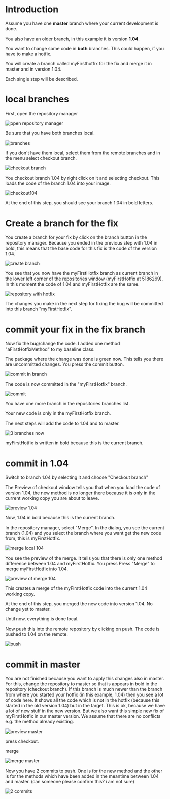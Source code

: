 # Introduction
Assume you have one **master** branch where your current development is done.

You also have an older branch, in this example it is version **1.04**.

You want to change some code in **both** branches. This could happen, if you have to make a hotfix. 

You will create a branch called myFirsthotfix for the fix and merge it in master and in version 1.04.

Each single step will be described.

# local branches
First, open the repository manager

![open repository manager](https://github.com/pharo-vcs/iceberg/blob/master/docs/images/hotfix-repomanager.png)

Be sure that you have both branches local. 

![branches](https://github.com/pharo-vcs/iceberg/blob/master/docs/images/hotfix-branches.png)

If you don't have them local, select them from the remote branches and in the menu select checkout branch.

![checkout branch](https://github.com/pharo-vcs/iceberg/blob/master/docs/images/hotfix-checkout%20branch.png)

You checkout branch 1.04 by right click on it and selecting checkout. This loads the code of the branch 1.04 into your image.

![checkout104](https://github.com/pharo-vcs/iceberg/blob/master/docs/images/hotfix-checkout104.png)

At the end of this step, you should see your branch 1.04 in bold letters.

# Create a branch for the fix
You create a branch for your fix by click on the branch button in the repository manager. Because you ended in the previous step with 1.04 in bold, this means that the base code for this fix is the code of the version 1.04.

![create branch](https://github.com/pharo-vcs/iceberg/blob/master/docs/images/hotfix-createbranch.png)

You see that you now have the myFirstHotfix branch as current branch in the lower left corner of the repositories window (myFirstHotfix at 5186269). In this moment the code of 1.04 and myFirstHotfix are the same.

![repository with hotfix ](https://github.com/pharo-vcs/iceberg/blob/master/docs/images/hotfix-repository.png)

The changes you make in the next step for fixing the bug will be committed into this branch "myFirstHotfix".

# commit your fix in the fix branch
Now fix the bug/change the code. I added one method "aFirstHotfixMethod" to my baseline class. 

The package where the change was done is green now. This tells you there are uncommitted changes. You press the commit button. 

![commit in branch](https://github.com/pharo-vcs/iceberg/blob/master/docs/images/hotfix-commit%20code%20change%20in%20hotfix%20branch.png)

The code is now committed in the "myFirstHotfix" branch.

![commit](https://github.com/pharo-vcs/iceberg/blob/master/docs/images/hotfix-commit%20bugfix.png)

You have one more branch in the repositories branches list.

Your new code is only in the myFirstHotfix branch. 

The next steps will add the code to 1.04 and to master.

![3 branches now](https://github.com/pharo-vcs/iceberg/blob/master/docs/images/hotfix-3branches.png)

myFirstHotfix is written in bold because this is the current branch. 

# commit in 1.04
Switch to branch 1.04 by selecting it and choose "Checkout branch"

The Preview of checkout window tells you that when you load the code of version 1.04, the new method is no longer there because it is only in the current working copy you are about to leave.

![preview 1.04](https://github.com/pharo-vcs/iceberg/blob/master/docs/images/hotfix-preview104.png)

Now, 1.04 in bold because this is the current branch. 

In the repository manager, select "Merge". In the dialog, you see the current branch (1.04) and you select the branch where you want get the new code from, this is myFirstHotfix.

![merge local 104](https://github.com/pharo-vcs/iceberg/blob/master/docs/images/hotfix-merge%20hotfix%20into%20104.png)

You see the preview of the merge. It tells you that there is only one method difference between 1.04 and myFirstHotfix. You press Press "Merge" to merge myFirstHotfix into 1.04.

 ![preview of merge 104](https://github.com/pharo-vcs/iceberg/blob/master/docs/images/hotfix-preview%20of%20merge%20104%20.png)

This creates a merge of the myFirstHotfix code into the current 1.04 working copy.

At the end of this step, you merged the new code into version 1.04. No change yet to master.

Until now, everything is done local.

Now push this into the remote repository by clicking on push. The code is pushed to 1.04 on the remote. 

![push](https://github.com/pharo-vcs/iceberg/blob/master/docs/images/hotfix-push.png)

# commit in master
You are not finished because you want to apply this changes also in master. For this, change the repository to master so that is appears in bold in the repository (checkout branch). If this branch is much newer than the branch from where you started your hotfix (in this example, 1.04) then you see a lot of code here. It shows all the code which is not in the hotfix (because this started in the old version 1.04) but in the target. This is ok, because we have a lot of new stuff in the new version. But we also want this simple new fix of myFirstHotfix in our master version. We assume that there are no conflicts e.g. the method already existing.

![preview master](https://github.com/pharo-vcs/iceberg/blob/master/docs/images/hotfix-preview%20master.png)

press checkout.

merge

 ![merge master ](https://github.com/pharo-vcs/iceberg/blob/master/docs/images/hotfix-preview%20merge%20master.png)

Now you have 2 commits to push. One is for the new method and the other is for the methods which have been added in the meantime between 1.04 and master. (can someone please confirm this? i am not sure)

![2 commits](https://github.com/pharo-vcs/iceberg/blob/master/docs/images/hotfix-2commits.png)

 







 
